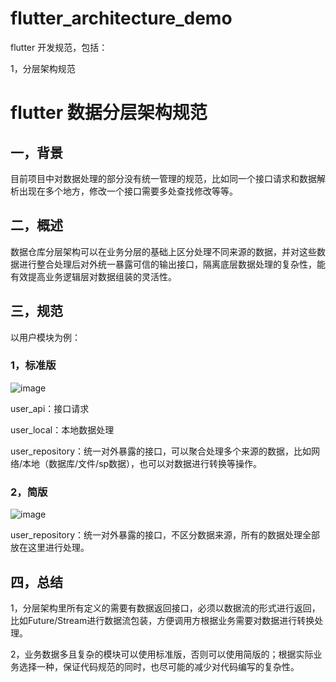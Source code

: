 # flutter_architecture_demo

flutter 开发规范，包括：

1，分层架构规范

# flutter 数据分层架构规范

## 一，背景

目前项目中对数据处理的部分没有统一管理的规范，比如同一个接口请求和数据解析出现在多个地方，修改一个接口需要多处查找修改等等。

## 二，概述

数据仓库分层架构可以在业务分层的基础上区分处理不同来源的数据，并对这些数据进行整合处理后对外统一暴露可信的输出接口，隔离底层数据处理的复杂性，能有效提高业务逻辑层对数据组装的灵活性。

## 三，规范

以用户模块为例：

### 1，标准版

![image](https://user-images.githubusercontent.com/22269028/215697224-f0342105-3840-4689-8423-5cb7dfe58909.png)


user_api：接口请求

user_local：本地数据处理

user_repository：统一对外暴露的接口，可以聚合处理多个来源的数据，比如网络/本地（数据库/文件/sp数据），也可以对数据进行转换等操作。

### 2，简版

![image](https://user-images.githubusercontent.com/22269028/215697284-6689b566-6ede-42d5-8839-ed58d7f40439.png)

user_repository：统一对外暴露的接口，不区分数据来源，所有的数据处理全部放在这里进行处理。

## 四，总结

1，分层架构里所有定义的需要有数据返回接口，必须以数据流的形式进行返回，比如Future/Stream进行数据流包装，方便调用方根据业务需要对数据进行转换处理。

2，业务数据多且复杂的模块可以使用标准版，否则可以使用简版的；根据实际业务选择一种，保证代码规范的同时，也尽可能的减少对代码编写的复杂性。
